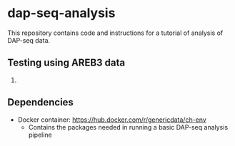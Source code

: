 # dap-seq-analysis
This repository contains code and instructions for a tutorial of analysis of DAP-seq data.

## Testing using AREB3 data
1. 

## Dependencies
- Docker container: https://hub.docker.com/r/genericdata/ch-env
  - Contains the packages needed in running a basic DAP-seq analysis pipeline
  

